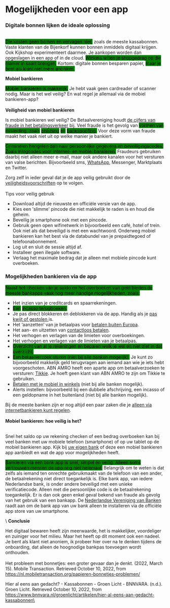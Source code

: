 # Mogelijkheden voor een app

### Digitale bonnen lijken de ideale oplossing

\
<mark style="background-color:green;">Die kosten geen bomen en vervagen niet,</mark> zoals de meeste kassabonnen. Vaste klanten van de Bijenkorf kunnen bonnen inmiddels digitaal krijgen. Ook Kijkshop experimenteert daarmee. Je aankopen worden dan opgeslagen in een app of in de cloud. <mark style="background-color:green;">Winkels willen je shopgedrag op die manier in kaart brengen.</mark> Kortom: digitale bonnen besparen papier, <mark style="background-color:green;">maar je bent als klant niet meer anoniem.</mark>

<mark style="background-color:green;"></mark>

**Mobiel bankieren**

<mark style="background-color:green;">Mobiel bankieren is makkelijk.</mark> Je hebt vaak geen cardreader of scanner nodig. Maar is het wel veilig? En wat regel je allemaal via de mobiel bankieren-app?\
\
**Veiligheid van mobiel bankieren**

Is mobiel bankieren wel veilig? De Betaalvereniging houdt [de cijfers van fraude in het betalingsverkeer](https://www.betaalvereniging.nl/actueel/fraudecijfers/) bij. Veel fraude is het gevolg van <mark style="background-color:green;">vormen van misleiding, zoals</mark> [<mark style="background-color:green;">phishing</mark>](https://www.consumentenbond.nl/veilig-internetten/nepmails-en-phishing) <mark style="background-color:green;">en</mark> [<mark style="background-color:green;">bankspoofing</mark>](https://www.consumentenbond.nl/veilig-internetten/bank-spoofing-oplichting-door-nepmedewerkers)<mark style="background-color:green;">.</mark> Voor deze vorm van fraude maakt het vaak niet uit op welke manier je bankiert.&#x20;

<mark style="background-color:green;">Criminelen hengelen dan naar persoonlijke gegevens en beveiligingscodes. Zoals inlogcodes voor internet- en mobiel bankieren.</mark> Fraudeurs gebruiken daarbij niet alleen meer e-mail, maar ook andere kanalen voor het versturen van valse berichten. Bijvoorbeeld sms, [WhatsApp](https://www.consumentenbond.nl/veilig-internetten/whatsapp-fraude), Messenger, Marktplaats en Twitter.&#x20;

Zorg zelf in ieder geval dat je de app veilig gebruikt door de [veiligheidsvoorschriften](https://www.consumentenbond.nl/betaalrekening/bankvoorwaarden) op te volgen. \
\
Tips voor veilig gebruik

* Download altijd de nieuwste en officiële versie van de app.
* Kies een 'slimme' pincode die niet makkelijk te raden is en houd die geheim.
* Beveilig je smartphone ook met een pincode.
* Gebruik geen open wifinetwerk in bijvoorbeeld een café, hotel of trein. Ook niet als dat beveiligd is met een wachtwoord. Onderweg mobiel bankieren kan het best via de databundel van je prepaidtegoed of telefoonabonnement.
* Log uit en sluit de sessie altijd af.
* Installeer geen illegale software.
* Verlaag het maximale bedrag dat je alleen met mobiele pincode kunt overboeken.

### Mogelijkheden bankieren via de app

<mark style="background-color:green;">Naast het checken van je saldo en het overboeken van geld bieden de meeste bankapps vaak nog meer handige mogelijkheden, zoals:</mark>

* Het inzien van je creditcards en spaarrekeningen.
* <mark style="background-color:green;">Een</mark> [<mark style="background-color:green;">incasso terugboeken</mark>](https://staging.consumentenbond.nl/betaalrekening/incassomaatregelen#no2)<mark style="background-color:green;">.</mark>
* Je pas direct blokkeren én deblokkeren via de app. Handig als je [pas kwijt of gestolen ](https://www.consumentenbond.nl/betaalrekening/bankpas-kwijt-gestolen)is.
* Het ‘aanzetten’ van je betaalpas voor [betalen buiten Europa](https://www.consumentenbond.nl/betaalrekening/betalen-in-het-buitenland).
* Het aan- en uitzetten van [contactloos betalen](https://www.consumentenbond.nl/betaalrekening/mobiel-en-contactloos-betalen).
* Het verhogen en verlagen van de limieten voor overboekingen.
* Het verhogen en verlagen van de limieten van je betaalpas.
* <mark style="background-color:green;">Overzicht van al je rekeningen en bepalen welk je wel en niet ziet in dat overzicht.</mark>
* <mark style="background-color:green;">Een betaalverzoek sturen (niet bij alle banken mogelijk).</mark> Je kunt zo bijvoorbeeld makkelijk geld terugvragen aan iemand aan wie je iets hebt voorgeschoten. ABN AMRO heeft een aparte app om betaalverzoeken te versturen: [Tikkie](https://www.consumentenbond.nl/betaalrekening/tikkie). Je hoeft geen klant van ABN AMRO te zijn om Tikkie te gebruiken.
* [Betalen met je mobiel in winkels](https://www.consumentenbond.nl/betaalrekening/mobiel-betalen) (niet bij alle banken mogelijk).
* Alerts instellen: bijvoorbeeld bij een dubbele afschrijving, een incasso of een geldopname in het buitenland (niet bij alle banken mogelijk).

Bij de meeste banken zijn er nog altijd een paar zaken die je [alleen via internetbankieren kunt regelen](https://www.consumentenbond.nl/betaalrekening/internetbankieren#no1).\
\
**Mobiel bankieren: hoe veilig is het?**

\
Snel het saldo op uw rekening checken of een bedrag overboeken kan bij veel banken met uw mobiele telefoon (smartphone) of op uw tablet op de mobiel bankieren app. Kijk bij [uw eigen bank](https://www.veiligbankieren.nl/faq/) of deze een mobiel bankieren app aanbiedt en wat de app voor mogelijkheden heeft.

<mark style="background-color:green;">Bankieren via een bank app is snel, simpel én veilig. Alleen soms vertrouwen mensen de app nog niet helemaal.</mark> Belangrijk om te weten is dat zelfs als iemand ten onrechte gebruikmaakt van de telefoon van een ander, de betaalrekening niet direct toegankelijk is. Elke bank app, van iedere Nederlandse bank, is onder andere beveiligd met een unieke verificatiecode. Alleen met die persoonlijke code is de betaalrekening toegankelijk. Er is dan ook geen enkel geval bekend van fraude als gevolg van het gebruik van een bankapp. De [Nederlandse Vereniging van Banken](https://www.nvb.nl/) raadt aan om de bank app van uw bank alleen te installeren via de officiële app store van uw smartphone.

<mark style="background-color:green;"></mark>\ <mark style="background-color:green;"></mark>**Conclusie**

Het digitaal bewaren heeft zijn meerwaarde, het is makkelijker, voordeliger en zuiniger voor het milieu. Maar het heeft op dit moment ook een nadeel. Je bent als klant niet anoniem, ik probeer hier over na te denken tijdens de onboarding, dat alleen de hoognodige bankpas toevoegen wordt onthouden. \
\
Het probleem met bonnetjes: een groter gevaar dan je denkt. (2022, March 15). Mobile Transaction. Retrieved October 10, 2022, from https://nl.mobiletransaction.org/papieren-bonnetjes-problemen/

Hier al eens aan gedacht? - Kassabonnen - Groen Licht - BNNVARA. (n.d.). Groen Licht. Retrieved October 10, 2022, from https://www.bnnvara.nl/groenlicht/artikelen/hier-al-eens-aan-gedacht-kassabonnen\
